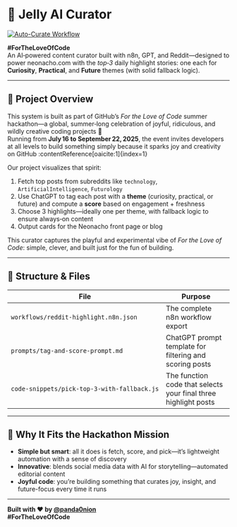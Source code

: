 # 🧠 Jelly AI Curator

[![Auto-Curate Workflow](https://github.com/panda0nion/neonacho/actions/workflows/curate.yml/badge.svg)](https://github.com/panda0nion/neonacho/actions/workflows/curate.yml)

**#ForTheLoveOfCode**  
An AI‑powered content curator built with n8n, GPT, and Reddit—designed to power neonacho.com with the *top‑3* daily highlight stories: one each for **Curiosity**, **Practical**, and **Future** themes (with solid fallback logic).

---

## 🚀 Project Overview

This system is built as part of GitHub’s *For the Love of Code* summer hackathon—a global, summer‑long celebration of joyful, ridiculous, and wildly creative coding projects 🎉  
Running from **July 16 to September 22, 2025**, the event invites developers at all levels to build something simply because it sparks joy and creativity on GitHub :contentReference[oaicite:1]{index=1}

Our project visualizes that spirit:
1. Fetch top posts from subreddits like `technology`, `ArtificialIntelligence`, `Futurology`
2. Use ChatGPT to tag each post with a **theme** (curiosity, practical, or future) and compute a **score** based on engagement + freshness
3. Choose 3 highlights—ideally one per theme, with fallback logic to ensure always‑on content
4. Output cards for the Neonacho front page or blog

This curator captures the playful and experimental vibe of *For the Love of Code*: simple, clever, and built just for the fun of building.

---

## 🧩 Structure & Files

| File | Purpose |
|------|---------|
| `workflows/reddit‑highlight.n8n.json` | The complete n8n workflow export |
| `prompts/tag‑and‑score‑prompt.md` | ChatGPT prompt template for filtering and scoring posts |
| `code‑snippets/pick‑top‑3‑with‑fallback.js` | The function code that selects your final three highlight posts |

---

## 🧠 Why It Fits the Hackathon Mission

- **Simple but smart**: all it does is fetch, score, and pick—it’s lightweight automation with a sense of discovery  
- **Innovative**: blends social media data with AI for storytelling—automated editorial content  
- **Joyful code**: you’re building something that curates joy, insight, and future-focus every time it runs  

---

**Built with ❤️ by [@panda0nion](https://github.com/panda0nion)  
#ForTheLoveOfCode**
